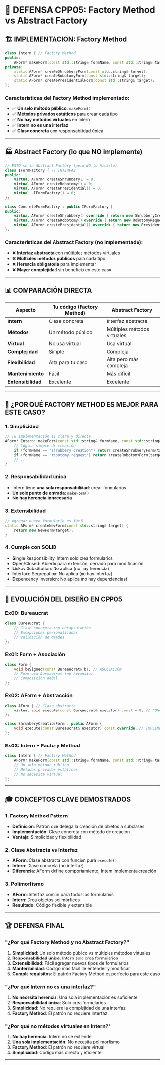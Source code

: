 # 🎯 DEFENSA CPP05: Factory Method vs Abstract Factory


## 🏗️ IMPLEMENTACIÓN: Factory Method

```cpp
class Intern { // Factory Method
public:
    AForm* makeForm(const std::string& formName, const std::string& target);
private:
    static AForm* createShrubberyForm(const std::string& target);
    static AForm* createRobotomyForm(const std::string& target);
    static AForm* createPresidentialForm(const std::string& target);
};
```

### Características del Factory Method implementado:
- ✅ **Un solo método público**: `makeForm()`
- ✅ **Métodos privados estáticos** para crear cada tipo
- ✅ **No hay métodos virtuales** en Intern
- ✅ **Intern no es una interfaz**
- ✅ **Clase concreta** con responsabilidad única

---

## 🏭 Abstract Factory (lo que NO implemente)

```cpp
// ESTO sería Abstract Factory (pero NO lo hiciste)
class IFormFactory { // INTERFAZ
public:
    virtual AForm* createShrubbery() = 0;
    virtual AForm* createRobotomy() = 0;
    virtual AForm* createPresidential() = 0;
    virtual ~IFormFactory() = 0;
};

class ConcreteFormFactory : public IFormFactory {
public:
    virtual AForm* createShrubbery() override { return new ShrubberyCreationForm(); }
    virtual AForm* createRobotomy() override { return new RobotomyRequestForm(); }
    virtual AForm* createPresidential() override { return new PresidentialPardonForm(); }
};
```

### Características del Abstract Factory (no implementado):
- ❌ **Interfaz abstracta** con múltiples métodos virtuales
- ❌ **Múltiples métodos públicos** para cada tipo
- ❌ **Herencia obligatoria** para implementar
- ❌ **Mayor complejidad** sin beneficio en este caso

---

## 📊 COMPARACIÓN DIRECTA

| Aspecto | Tu código (Factory Method) | Abstract Factory |
|---------|---------------------------|------------------|
| **Intern** | Clase concreta | Interfaz abstracta |
| **Métodos** | Un método público | Múltiples métodos virtuales |
| **Virtual** | No usa virtual | Usa virtual |
| **Complejidad** | Simple | Compleja |
| **Flexibilidad** | Alta para tu caso | Alta pero más compleja |
| **Mantenimiento** | Fácil | Más difícil |
| **Extensibilidad** | Excelente | Excelente |

---

## 🎯 ¿POR QUÉ FACTORY METHOD ES MEJOR PARA ESTE CASO?

### 1. **Simplicidad**
```cpp
// Tu implementación es clara y directa
AForm* Intern::makeForm(const std::string& formName, const std::string& target) {
    // Lógica simple de creación
    if (formName == "shrubbery creation") return createShrubberyForm(target);
    if (formName == "robotomy request") return createRobotomyForm(target);
    // ...
}
```

### 2. **Responsabilidad única**
- Intern tiene **una sola responsabilidad**: crear formularios
- **Un solo punto de entrada**: `makeForm()`
- **No hay herencia innecesaria**

### 3. **Extensibilidad**
```cpp
// Agregar nuevo formulario es fácil
static AForm* createNewForm(const std::string& target) {
    return new NewForm(target);
}
```

### 4. **Cumple con SOLID**
- **S**ingle Responsibility: Intern solo crea formularios
- **O**pen/Closed: Abierto para extensión, cerrado para modificación
- **L**iskov Substitution: No aplica (no hay herencia)
- **I**nterface Segregation: No aplica (no hay interfaz)
- **D**ependency Inversion: No aplica (no hay dependencias)

---

## 🚀 EVOLUCIÓN DEL DISEÑO EN CPP05

### **Ex00: Bureaucrat**
```cpp
class Bureaucrat {
    // Clase concreta con encapsulación
    // Excepciones personalizadas
    // Validación de grades
};
```

### **Ex01: Form + Asociación**
```cpp
class Form {
    void beSigned(const Bureaucrat& b); // ASOCIACIÓN
    // Form usa Bureaucrat (no herencia)
    // Composición débil
};
```

### **Ex02: AForm + Abstracción**
```cpp
class AForm { // Clase abstracta
    virtual void execute(const Bureaucrat& executor) const = 0; // FUNCIÓN PURA
};

class ShrubberyCreationForm : public AForm {
    void execute(const Bureaucrat& executor) const override; // IMPLEMENTACIÓN
};
```

### **Ex03: Intern + Factory Method**
```cpp
class Intern { // Factory Method
    AForm* makeForm(const std::string& formName, const std::string& target);
    // Un solo método público
    // Métodos privados estáticos
    // No necesita virtual
};
```

---

## 🎓 CONCEPTOS CLAVE DEMOSTRADOS

### 1. **Factory Method Pattern**
- **Definición**: Patrón que delega la creación de objetos a subclases
- **Implementación**: Clase concreta con método de creación
- **Ventaja**: Simplicidad y flexibilidad

### 2. **Clase Abstracta vs Interfaz**
- **AForm**: Clase abstracta con función pura `execute()`
- **Intern**: Clase concreta (no interfaz)
- **Diferencia**: AForm define comportamiento, Intern implementa creación

### 3. **Polimorfismo**
- **AForm**: Interfaz común para todos los formularios
- **Intern**: Crea objetos polimórficos
- **Resultado**: Código flexible y extensible

---

## 🏆 DEFENSA FINAL

### **"¿Por qué Factory Method y no Abstract Factory?"**

1. **Simplicidad**: Un solo método público vs múltiples métodos virtuales
2. **Responsabilidad única**: Intern solo crea formularios
3. **Extensibilidad**: Fácil agregar nuevos tipos de formularios
4. **Mantenibilidad**: Código más fácil de entender y modificar
5. **Cumple requisitos**: El patrón Factory Method es perfecto para este caso

### **"¿Por qué Intern no es una interfaz?"**

1. **No necesita herencia**: Una sola implementación es suficiente
2. **Responsabilidad única**: Solo crea formularios
3. **Simplicidad**: No requiere la complejidad de una interfaz
4. **Factory Method**: El patrón no requiere interfaz

### **"¿Por qué no métodos virtuales en Intern?"**

1. **No hay herencia**: Intern no se extiende
2. **Una sola implementación**: No necesita polimorfismo
3. **Factory Method**: El patrón no requiere virtual
4. **Simplicidad**: Código más directo y eficiente

---


